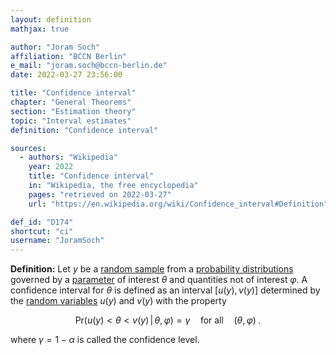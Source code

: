 ```yaml
---
layout: definition
mathjax: true

author: "Joram Soch"
affiliation: "BCCN Berlin"
e_mail: "joram.soch@bccn-berlin.de"
date: 2022-03-27 23:56:00

title: "Confidence interval"
chapter: "General Theorems"
section: "Estimation theory"
topic: "Interval estimates"
definition: "Confidence interval"

sources:
  - authors: "Wikipedia"
    year: 2022
    title: "Confidence interval"
    in: "Wikipedia, the free encyclopedia"
    pages: "retrieved on 2022-03-27"
    url: "https://en.wikipedia.org/wiki/Confidence_interval#Definition"

def_id: "D174"
shortcut: "ci"
username: "JoramSoch"
---
```



**Definition:** Let $y$ be a [random sample](/D/samp) from a [probability distributions](/D/dist) governed by a [parameter](/D/para) of interest $\theta$ and quantities not of interest $\varphi$. A confidence interval for $\theta$ is defined as an interval $[u(y), v(y)]$ determined by the [random variables](/D/rvar) $u(y)$ and $v(y)$ with the property

$$ \label{eq:ci}
\mathrm{Pr}(u(y) < \theta < v(y) \, \vert \, \theta, \varphi) = \gamma \quad \text{for all} \quad (\theta, \varphi) \; .
$$

where $\gamma = 1 - \alpha$ is called the confidence level.